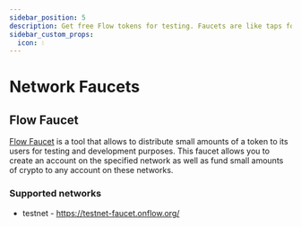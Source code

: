 ```yaml
---
sidebar_position: 5
description: Get free Flow tokens for testing. Faucets are like taps for tokens, useful for trying Flow without buying tokens.
sidebar_custom_props:
  icon: 💧
---
```


# Network Faucets

## Flow Faucet
[Flow Faucet](https://testnet-faucet.onflow.org/) is a tool that allows to distribute small amounts of a token to its users for testing and development purposes. This faucet allows you to create an account on the specified network as well as fund small amounts of crypto to any account on these networks.

### Supported networks
- testnet - https://testnet-faucet.onflow.org/
